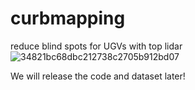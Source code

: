 # curbmapping
reduce blind spots for UGVs with top lidar
![34821bc68dbc212738c2705b912bd07](https://github.com/Roswellii/curbmapping/assets/55923492/41203ee7-cfb5-4ac7-bfc2-c1f5960a9aa8)

We will release the code and dataset later! 
